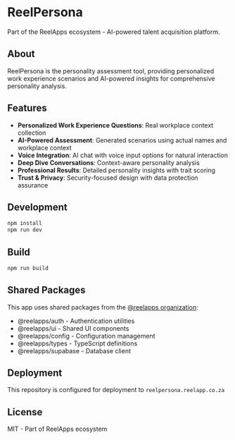# ReelPersona

Part of the ReelApps ecosystem - AI-powered talent acquisition platform.

## About
ReelPersona is the personality assessment tool, providing personalized work experience scenarios and AI-powered insights for comprehensive personality analysis.

## Features
- **Personalized Work Experience Questions**: Real workplace context collection
- **AI-Powered Assessment**: Generated scenarios using actual names and workplace context  
- **Voice Integration**: AI chat with voice input options for natural interaction
- **Deep Dive Conversations**: Context-aware personality analysis
- **Professional Results**: Detailed personality insights with trait scoring
- **Trust & Privacy**: Security-focused design with data protection assurance

## Development
```bash
npm install
npm run dev
```

## Build
```bash
npm run build
```

## Shared Packages
This app uses shared packages from the [@reelapps organization](https://github.com/NathiDhliso/ReelApps):
- @reelapps/auth - Authentication utilities
- @reelapps/ui - Shared UI components  
- @reelapps/config - Configuration management
- @reelapps/types - TypeScript definitions
- @reelapps/supabase - Database client

## Deployment
This repository is configured for deployment to `reelpersona.reelapp.co.za`

## License
MIT - Part of ReelApps ecosystem
